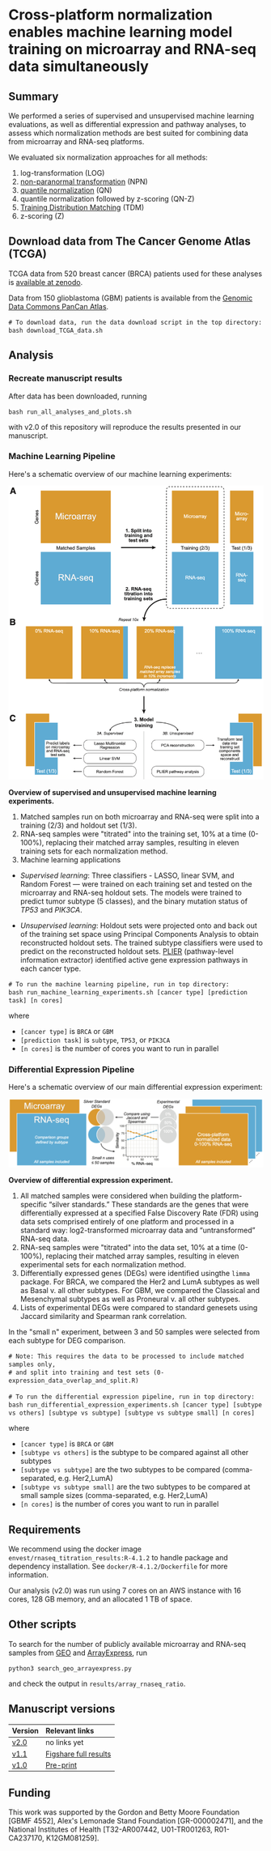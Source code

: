 # Cross-platform normalization enables machine learning model training on microarray and RNA-seq data simultaneously

## Summary

We performed a series of supervised and unsupervised machine learning 
evaluations, as well as differential expression and pathway analyses, to assess which 
normalization methods are best suited for combining data from microarray and 
RNA-seq platforms. 

We evaluated six normalization approaches for all methods: 

1. log-transformation (LOG) 
2. [non-paranormal transformation](https://arxiv.org/abs/0903.0649) (NPN)
3. [quantile normalization](http://bmbolstad.com/misc/normalize/bolstad_norm_paper.pdf) (QN)
4. quantile normalization followed by z-scoring (QN-Z)
5. [Training Distribution Matching](https://peerj.com/articles/1621/) (TDM)
6. z-scoring (Z)

## Download data from The Cancer Genome Atlas (TCGA)

TCGA data from 520 breast cancer (BRCA) patients used for these analyses
is [available at zenodo](https://zenodo.org/record/58862).

Data from 150 glioblastoma (GBM) patients is available from the [Genomic Data Commons PanCan Atlas](https://gdc.cancer.gov/about-data/publications/pancanatlas).

```
# To download data, run the data download script in the top directory:
bash download_TCGA_data.sh
```

## Analysis

### Recreate manuscript results

After data has been downloaded, running

```
bash run_all_analyses_and_plots.sh
```

with v2.0 of this repository will reproduce the results presented in our manuscript.

### Machine Learning Pipeline

Here's a schematic overview of our machine learning experiments:

![](https://github.com/greenelab/RNAseq_titration_results/blob/master/diagrams/RNA-seq_titration_ML_overview.png?raw=true)

**Overview of supervised and unsupervised machine learning experiments.** 

1. Matched samples run on both microarray and RNA-seq were split into a training (2/3) and holdout set (1/3).
2. RNA-seq samples were "titrated" into the training set, 10% at a time (0-100%), replacing their matched array samples, resulting in eleven training sets for each normalization method. 
3. Machine learning applications

  - _Supervised learning_: 
Three classifiers - LASSO, linear SVM, and Random Forest — were trained on each training set and tested on the microarray and RNA-seq holdout sets.
The models were trained to predict tumor subtype (5 classes), and the binary mutation status of _TP53_ and _PIK3CA_.

  - _Unsupervised learning_: 
Holdout sets were projected onto and back out of the training set space using Principal Components Analysis to obtain reconstructed holdout sets.
The trained subtype classifiers were used to predict on the reconstructed holdout sets.
[PLIER](https://github.com/wgmao/PLIER) (pathway-level information extractor) identified active gene expression pathways in each cancer type.

```
# To run the machine learning pipeline, run in top directory:
bash run_machine_learning_experiments.sh [cancer type] [prediction task] [n cores]
```

where 

- `[cancer type]` is `BRCA` or `GBM`
- `[prediction task]` is `subtype`, `TP53`, or `PIK3CA`
- `[n cores]` is the number of cores you want to run in parallel

### Differential Expression Pipeline

Here's a schematic overview of our main differential expression experiment:

![](https://github.com/greenelab/RNAseq_titration_results/blob/master/diagrams/RNA-seq_titration_diff_expression_overview.png?raw=true)

**Overview of differential expression experiment.** 

1. All matched samples were considered when building the platform-specific “silver standards.”
These standards are the genes that were differentially expressed at a specified False Discovery Rate (FDR) using data sets comprised entirely of one platform and processed in a standard way: log2-transformed 
microarray data and “untransformed” RNA-seq data. 
2. RNA-seq samples were "titrated" into the data set, 10% at a time (0-100%), replacing their matched array samples, resulting in eleven experimental sets for each normalization method. 
3. Differentially expressed genes (DEGs) were identified usingthe `limma` package.
For BRCA, we compared the Her2 and LumA subtypes as well as Basal v. all other subtypes. 
For GBM, we compared the Classical and Mesenchymal subtypes as well as Proneural v. all other subtypes.
4. Lists of experimental DEGs were compared to standard genesets using Jaccard similarity and Spearman rank correlation. 

In the "small n" experiment, between 3 and 50 samples were selected from each subtype for DEG comparison.

```
# Note: This requires the data to be processed to include matched samples only, 
# and split into training and test sets (0-expression_data_overlap_and_split.R)

# To run the differential expression pipeline, run in top directory:
bash run_differential_expression_experiments.sh [cancer type] [subtype vs others] [subtype vs subtype] [subtype vs subtype small] [n cores]
```

where 

- `[cancer type]` is `BRCA` or `GBM`
- `[subtype vs others]` is the subtype to be compared against all other subtypes
- `[subtype vs subtype]` are the two subtypes to be compared (comma-separated, e.g. Her2,LumA)
- `[subtype vs subtype small]` are the two subtypes to be compared at small sample sizes (comma-separated, e.g. Her2,LumA)
- `[n cores]` is the number of cores you want to run in parallel

## Requirements

We recommend using the docker image `envest/rnaseq_titration_results:R-4.1.2` to handle package and dependency installation.
See `docker/R-4.1.2/Dockerfile` for more information.

Our analysis (v2.0) was run using 7 cores on an AWS instance with 16 cores, 128 GB memory, and an allocated 1 TB of space.

## Other scripts

To search for the number of publicly available microarray and RNA-seq samples from [GEO](https://www.ncbi.nlm.nih.gov/geo/) and [ArrayExpress](https://www.ebi.ac.uk/arrayexpress/), run

```
python3 search_geo_arrayexpress.py
```
and check the output in `results/array_rnaseq_ratio`.

## Manuscript versions

| Version | Relevant links |
| :------ | :------------- |
| [v2.0](https://github.com/greenelab/RNAseq_titration_results/releases/tag/v2.0)  | no links yet   |
| [v1.1](https://github.com/greenelab/RNAseq_titration_results/releases/tag/v1.1) |  [Figshare full results](https://doi.org/10.6084/m9.figshare.5035997.v2) |
| [v1.0](https://github.com/greenelab/RNAseq_titration_results/releases/tag/v1.0) | [Pre-print](https://doi.org/10.1101/118349) |

## Funding

This work was supported by the Gordon and Betty Moore Foundation [GBMF 4552], Alex's Lemonade Stand Foundation [GR-000002471], and the National Institutes of Health [T32-AR007442, U01-TR001263, R01-CA237170, K12GM081259].
